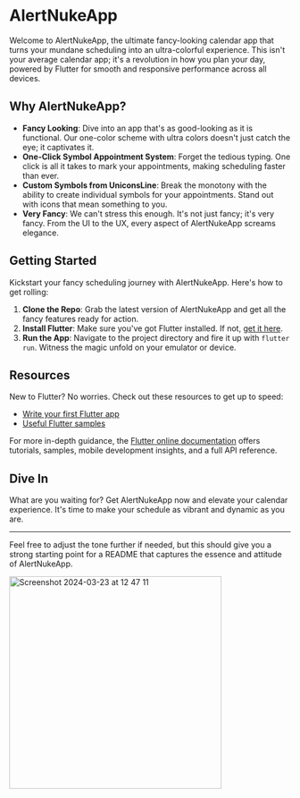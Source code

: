 # AlertNukeApp

Welcome to AlertNukeApp, the ultimate fancy-looking calendar app that turns your mundane scheduling into an ultra-colorful experience. This isn't your average calendar app; it's a revolution in how you plan your day, powered by Flutter for smooth and responsive performance across all devices.

## Why AlertNukeApp?

- **Fancy Looking**: Dive into an app that's as good-looking as it is functional. Our one-color scheme with ultra colors doesn't just catch the eye; it captivates it.
- **One-Click Symbol Appointment System**: Forget the tedious typing. One click is all it takes to mark your appointments, making scheduling faster than ever.
- **Custom Symbols from UniconsLine**: Break the monotony with the ability to create individual symbols for your appointments. Stand out with icons that mean something to you.
- **Very Fancy**: We can't stress this enough. It's not just fancy; it's very fancy. From the UI to the UX, every aspect of AlertNukeApp screams elegance.

## Getting Started

Kickstart your fancy scheduling journey with AlertNukeApp. Here's how to get rolling:

1. **Clone the Repo**: Grab the latest version of AlertNukeApp and get all the fancy features ready for action.
2. **Install Flutter**: Make sure you've got Flutter installed. If not, [get it here](https://docs.flutter.dev/get-started/install).
3. **Run the App**: Navigate to the project directory and fire it up with `flutter run`. Witness the magic unfold on your emulator or device.

## Resources

New to Flutter? No worries. Check out these resources to get up to speed:

- [Write your first Flutter app](https://docs.flutter.dev/get-started/codelab)
- [Useful Flutter samples](https://docs.flutter.dev/cookbook)

For more in-depth guidance, the [Flutter online documentation](https://docs.flutter.dev/) offers tutorials, samples, mobile development insights, and a full API reference.

## Dive In

What are you waiting for? Get AlertNukeApp now and elevate your calendar experience. It's time to make your schedule as vibrant and dynamic as you are.

---

Feel free to adjust the tone further if needed, but this should give you a strong starting point for a README that captures the essence and attitude of AlertNukeApp.


<img width="380" alt="Screenshot 2024-03-23 at 12 47 11" src="https://github.com/maximsqrt/alertNuke/assets/150453870/61aeca2f-4922-4bdc-9154-3a269b2f21dc">
